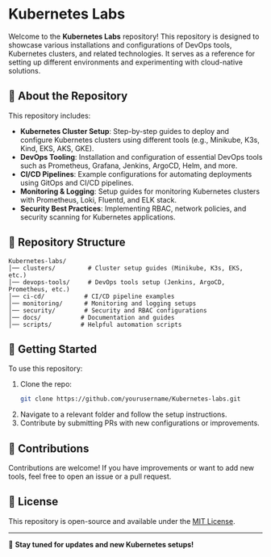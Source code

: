 # Kubernetes Labs

Welcome to the **Kubernetes Labs** repository! This repository is designed to showcase various installations and configurations of DevOps tools, Kubernetes clusters, and related technologies. It serves as a reference for setting up different environments and experimenting with cloud-native solutions.

## 📌 About the Repository
This repository includes:
- **Kubernetes Cluster Setup**: Step-by-step guides to deploy and configure Kubernetes clusters using different tools (e.g., Minikube, K3s, Kind, EKS, AKS, GKE).
- **DevOps Tooling**: Installation and configuration of essential DevOps tools such as Prometheus, Grafana, Jenkins, ArgoCD, Helm, and more.
- **CI/CD Pipelines**: Example configurations for automating deployments using GitOps and CI/CD pipelines.
- **Monitoring & Logging**: Setup guides for monitoring Kubernetes clusters with Prometheus, Loki, Fluentd, and ELK stack.
- **Security Best Practices**: Implementing RBAC, network policies, and security scanning for Kubernetes applications.

## 📂 Repository Structure
```
Kubernetes-labs/
│── clusters/         # Cluster setup guides (Minikube, K3s, EKS, etc.)
│── devops-tools/     # DevOps tools setup (Jenkins, ArgoCD, Prometheus, etc.)
│── ci-cd/           # CI/CD pipeline examples
│── monitoring/      # Monitoring and logging setups
│── security/        # Security and RBAC configurations
│── docs/           # Documentation and guides
│── scripts/        # Helpful automation scripts
```

## 🚀 Getting Started
To use this repository:
1. Clone the repo:
   ```sh
   git clone https://github.com/yourusername/Kubernetes-labs.git
   ```
2. Navigate to a relevant folder and follow the setup instructions.
3. Contribute by submitting PRs with new configurations or improvements.

## 🤝 Contributions
Contributions are welcome! If you have improvements or want to add new tools, feel free to open an issue or a pull request.

## 📜 License
This repository is open-source and available under the [MIT License](LICENSE).

---
📢 **Stay tuned for updates and new Kubernetes setups!**
